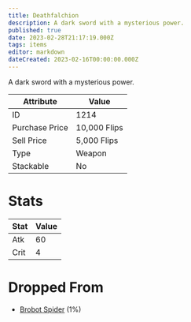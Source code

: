 ```yaml
---
title: Deathfalchion
description: A dark sword with a mysterious power.
published: true
date: 2023-02-28T21:17:19.000Z
tags: items
editor: markdown
dateCreated: 2023-02-16T00:00:00.000Z
---
```


A dark sword with a mysterious power.

|Attribute|Value|
|-|-|
|ID|1214|
|Purchase Price|10,000 Flips|
|Sell Price|5,000 Flips|
|Type|Weapon|
|Stackable|No|

# Stats
|Stat|Value|
|-|-|
|Atk|60|
|Crit|4|

# Dropped From
 * [Brobot Spider](/monsters/brobot-spider) (1%)
